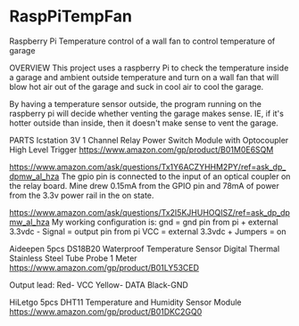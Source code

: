 # RaspPiTempFan
Raspberry Pi Temperature control of a wall fan to control temperature of garage

OVERVIEW
This project uses a raspberry Pi to check the temperature inside a garage and ambient outside temperature and turn on a wall fan that will blow hot air out of the garage and suck in cool air to cool the garage.  

By having a temperature sensor outside, the program running on the raspberry pi will decide whether venting the garage makes sense.  IE, if it's hotter outside than inside, then it doesn't make sense to vent the garage.  


PARTS
Icstation 3V 1 Channel Relay Power Switch Module with Optocoupler High Level Trigger
https://www.amazon.com/gp/product/B01M0E6SQM

https://www.amazon.com/ask/questions/Tx1Y6ACZYHHM2PY/ref=ask_dp_dpmw_al_hza
The gpio pin is connected to the input of an optical coupler on the relay board. Mine drew 0.15mA from the GPIO pin and 78mA of power from the 3.3v power rail in the on state. 

https://www.amazon.com/ask/questions/Tx2I5KJHUHOQISZ/ref=ask_dp_dpmw_al_hza
My working configuration is: 
gnd = gnd pin from pi + external 3.3vdc - 
Signal = output pin from pi 
VCC = external 3.3vdc + 
Jumpers = on

Aideepen 5pcs DS18B20 Waterproof Temperature Sensor Digital Thermal Stainless Steel Tube Probe 1 Meter
https://www.amazon.com/gp/product/B01LY53CED

Output lead: 
Red- VCC
Yellow- DATA
Black-GND

HiLetgo 5pcs DHT11 Temperature and Humidity Sensor Module
https://www.amazon.com/gp/product/B01DKC2GQ0


